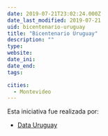 ```yaml
---
date: 2019-07-21T23:02:24.000Z
date_last_modified: 2019-07-21
uid: bicentenario-uruguay
title: "Bicentenario Uruguay"
description: ""
type: 
website: 
date_ini: 
date_end: 
tags:

cities: 
  - Montevideo
---
```


Esta iniciativa fue realizada por:

- [Data Uruguay](/i/data-uruguay.html)
